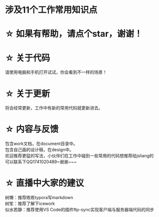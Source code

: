 涉及11个工作常用知识点
==================

# ☆ 如果有帮助，请点个star，谢谢！

# ☆ 关于代码
请使用电脑和手机打开试试，你会看到不一样的场景！

# ☆ 关于更新
将会经常更新，工作中有新的常用代码就更新进去。

# ☆ 内容与反馈
包含work文档，在document目录中。  
包含自己画的设计稿，在design中。  
欢迎推荐更猛的写法，小伙伴们在工作中碰到一些常用的代码想推荐给jsliang的可以联系下QQ1741020489~谢谢~~~  

# ☆ 直播中大家的建议
树懒：推荐练练typora写markdown  
树笙：推荐了解下icework  
似水若静：推荐使用VS Code的插件ftp-sync实现客户端与服务器端代码的同步  

